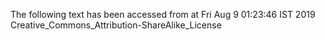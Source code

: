 The following text has been accessed from at Fri Aug 9 01:23:46 IST 2019
Creative_Commons_Attribution-ShareAlike_License
